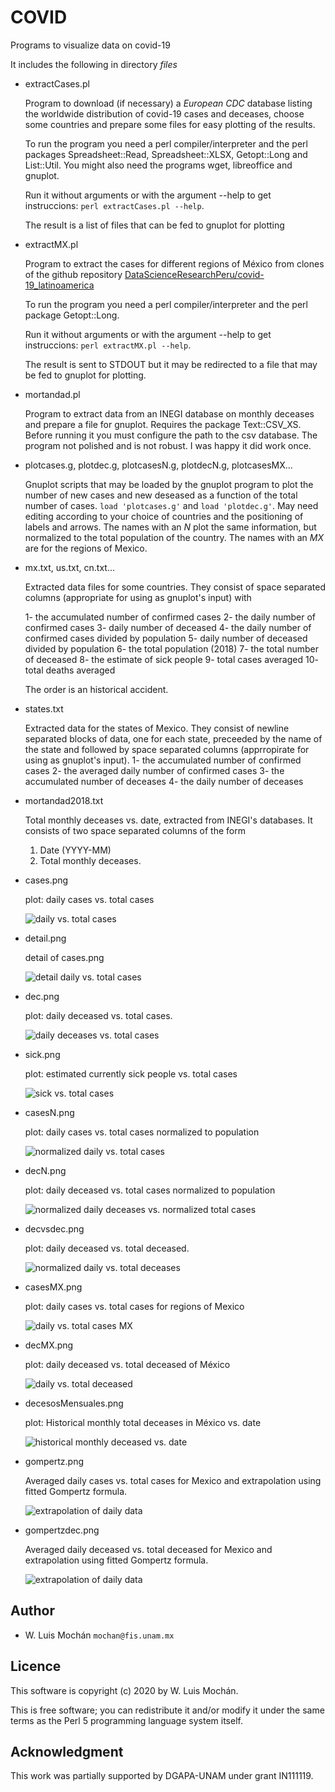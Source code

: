 # COVID

Programs to visualize data on covid-19

It includes the following in directory *files*

* extractCases.pl

  Program to download (if necessary) a *European CDC* database listing
  the worldwide distribution  of covid-19 cases and deceases, choose
  some countries and prepare some files for easy plotting of the
  results.

  To run the program you need a perl compiler/interpreter and the
  perl packages Spreadsheet::Read, Spreadsheet::XLSX, Getopt::Long and
  List::Util. You might also need the programs wget, libreoffice and gnuplot.

  Run it without arguments or with the argument --help to get
  instruccions: `perl extractCases.pl --help`.

  The result is a list of files that can be fed to gnuplot for
  plotting

* extractMX.pl

  Program to extract the cases for different regions of México from
  clones of the github repository
  [DataScienceResearchPeru/covid-19_latinoamerica](https://github.com/DataScienceResearchPeru/covid-19_latinoamerica)

  To run the program you need a perl compiler/interpreter and the
  perl package Getopt::Long.

  Run it without arguments or with the argument --help to get
  instruccions: `perl extractMX.pl --help`.

  The result is sent to STDOUT but it may be redirected to a file that
  may be fed to gnuplot for plotting.

* mortandad.pl

  Program to extract data from an INEGI database on monthly deceases
  and prepare a file for gnuplot. Requires the package
  Text::CSV_XS. Before running it you must configure the path to the
  csv database. The program not polished and is not robust. I was
  happy it did work once.

* plotcases.g, plotdec.g, plotcasesN.g, plotdecN.g, plotcasesMX...

  Gnuplot scripts that may be loaded by the gnuplot program to plot
  the number of new cases and new deseased as a function of the total
  number of cases. `load 'plotcases.g'` and `load 'plotdec.g'`. May
  need editing according to your choice of countries and the
  positioning of labels and arrows. The names with an *N* plot the
  same information, but normalized to the total population of the
  country. The names with an *MX* are for the regions of Mexico.


* mx.txt, us.txt, cn.txt...

  Extracted data files for some countries. They consist of space
  separated columns (appropriate for using as gnuplot's input) with

  1- the accumulated number of confirmed cases
  2- the daily number of confirmed cases
  3- daily number of deceased
  4- the daily number of confirmed cases divided by population
  5- daily number of deceased divided by population
  6- the total population (2018)
  7- the total number of deceased
  8- the estimate of sick people
  9- total cases averaged
  10- total deaths averaged

  The order is an historical accident.

* states.txt

  Extracted data for the states of Mexico. They consist of newline
  separated blocks of data, one for each state, preceeded by the name
  of the state and followed by space separated columns (apprropirate
  for using as gnuplot's input).
  1- the accumulated number of confirmed cases
  2- the averaged daily number of confirmed cases
  3- the accumulated number of deceases
  4- the daily number of deceases

* mortandad2018.txt

  Total monthly deceases vs. date, extracted from INEGI's
  databases. It consists of two space separated columns of the form
  1. Date (YYYY-MM)
  2. Total monthly deceases.

* cases.png

  plot: daily cases vs. total cases

  ![daily vs. total cases](files/cases.png)

* detail.png

  detail of cases.png

  ![detail daily vs. total cases](files/detail.png)

* dec.png

  plot: daily deceased vs. total cases.

  ![daily deceases vs. total cases](files/dec.png)

* sick.png

  plot: estimated currently sick people vs. total cases

  ![sick vs. total cases](files/sick.png)

* casesN.png

  plot: daily cases vs. total cases normalized to population

  ![normalized daily vs. total cases](files/casesN.png)

* decN.png

  plot: daily deceased vs. total cases normalized to population

  ![normalized daily deceases vs. normalized total cases](files/decN.png)

* decvsdec.png

  plot: daily deceased vs. total deceased.

  ![normalized daily vs. total deceases](files/decvsdec.png)

* casesMX.png

  plot: daily cases vs. total cases for regions of Mexico

  ![daily vs. total cases MX](files/casesMX.png)

* decMX.png

  plot: daily deceased vs. total deceased of México

  ![daily vs. total deceased](files/decMX.png)

* decesosMensuales.png

  plot: Historical monthly total deceases in México vs. date

  ![historical monthly deceased vs. date](files/decesosMensuales.png)

* gompertz.png

  Averaged daily cases vs. total cases for Mexico and extrapolation using
  fitted Gompertz formula.

  ![extrapolation of daily data](files/gompertz.png)

* gompertzdec.png

  Averaged daily deceased vs. total deceased for Mexico and extrapolation using
  fitted Gompertz formula.

  ![extrapolation of daily data](files/gompertzdec.png)

## Author

   - W. Luis Mochán  `mochan@fis.unam.mx`

## Licence

This software is copyright (c) 2020 by W. Luis Mochán.

This is free software; you can redistribute it and/or modify it under
the same terms as the Perl 5 programming language system itself.

## Acknowledgment

This work was partially supported by DGAPA-UNAM under grant IN111119.
